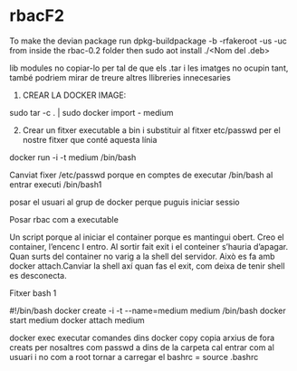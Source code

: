 # rbacF2
To make the devian package run 
dpkg-buildpackage -b -rfakeroot -us -uc
from inside the rbac-0.2 folder
then sudo aot install ./<Nom del .deb>

lib modules no copiar-lo per tal de que els .tar i les imatges no ocupin tant, també podriem mirar de treure altres llibreries innecesaries

1. CREAR LA DOCKER IMAGE: 

sudo tar -c . | sudo docker import - medium

2. Crear un fitxer executable a bin i substituir al fitxer etc/passwd per el nostre fitxer que conté aquesta línia

docker run -i -t medium /bin/bash

Canviat fixer /etc/passwd porque en comptes de executar /bin/bash al entrar executi /bin/bash1 

posar el usuari al grup de docker perque puguis iniciar sessio


Posar rbac com a executable



Un script porque al iniciar el container porque es mantingui obert. Creo el container, l’encenc I entro. Al sortir fait exit i el conteiner s’hauria d’apagar. Quan surts del container no varig a la shell del servidor. Això es fa amb docker attach.Canviar la shell axí quan fas el exit, com deixa de tenir shell es desconecta.


Fitxer bash 1

#!/bin/bash
docker create -i -t  --name=medium medium /bin/bash
docker start medium
docker attach medium



docker exec executar comandes dins
docker copy copia arxius de fora creats per nosaltres com passwd a dins de la carpeta
cal entrar com al usuari i no com a root
tornar a carregar el bashrc = source .bashrc
